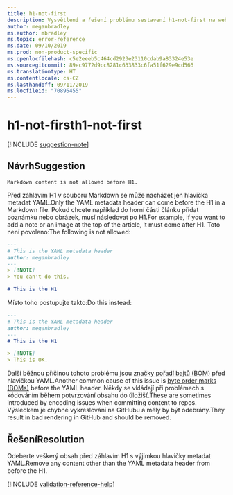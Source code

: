 ```yaml
---
title: h1-not-first
description: Vysvětlení a řešení problému sestavení h1-not-first na webu Docs
author: meganbradley
ms.author: mbradley
ms.topic: error-reference
ms.date: 09/10/2019
ms.prod: non-product-specific
ms.openlocfilehash: c5e2eeeb5c464cd2923e23110cdab9a83324e53e
ms.sourcegitcommit: 89ec9772d9cc8281c633833c6fa51f629e9cd566
ms.translationtype: HT
ms.contentlocale: cs-CZ
ms.lasthandoff: 09/11/2019
ms.locfileid: "70895455"
---
```

# <a name="h1-not-first"></a><span data-ttu-id="d9795-103">h1-not-first</span><span class="sxs-lookup"><span data-stu-id="d9795-103">h1-not-first</span></span>

[!INCLUDE [suggestion-note](includes/suggestion-note.md)]

## <a name="suggestion"></a><span data-ttu-id="d9795-104">Návrh</span><span class="sxs-lookup"><span data-stu-id="d9795-104">Suggestion</span></span>

`Markdown content is not allowed before H1.`

<span data-ttu-id="d9795-105">Před záhlavím H1 v souboru Markdown se může nacházet jen hlavička metadat YAML.</span><span class="sxs-lookup"><span data-stu-id="d9795-105">Only the YAML metadata header can come before the H1 in a Markdown file.</span></span> <span data-ttu-id="d9795-106">Pokud chcete například do horní části článku přidat poznámku nebo obrázek, musí následovat po H1.</span><span class="sxs-lookup"><span data-stu-id="d9795-106">For example, if you want to add a note or an image at the top of the article, it must come after H1.</span></span> <span data-ttu-id="d9795-107">Toto není povoleno:</span><span class="sxs-lookup"><span data-stu-id="d9795-107">The following is not allowed:</span></span>

```markdown
---
# This is the YAML metadata header
author: meganbradley
---
> [!NOTE]
> You can't do this.

# This is the H1
```

<span data-ttu-id="d9795-108">Místo toho postupujte takto:</span><span class="sxs-lookup"><span data-stu-id="d9795-108">Do this instead:</span></span>

```markdown
---
# This is the YAML metadata header
author: meganbradley
---
# This is the H1

> [!NOTE]
> This is OK.
```

<span data-ttu-id="d9795-109">Další běžnou příčinou tohoto problému jsou [značky pořadí bajtů (BOM)](http://www.websina.com/bugzero/kb/unicode-bom.html) před hlavičkou YAML.</span><span class="sxs-lookup"><span data-stu-id="d9795-109">Another common cause of this issue is [byte order marks (BOMs)](http://www.websina.com/bugzero/kb/unicode-bom.html) before the YAML header.</span></span> <span data-ttu-id="d9795-110">Někdy se vkládají při problémech s kódováním během potvrzování obsahu do úložišť.</span><span class="sxs-lookup"><span data-stu-id="d9795-110">These are sometimes introduced by encoding issues when committing content to repos.</span></span> <span data-ttu-id="d9795-111">Výsledkem je chybné vykreslování na GitHubu a měly by být odebrány.</span><span class="sxs-lookup"><span data-stu-id="d9795-111">They result in bad rendering in GitHub and should be removed.</span></span>

## <a name="resolution"></a><span data-ttu-id="d9795-112">Řešení</span><span class="sxs-lookup"><span data-stu-id="d9795-112">Resolution</span></span>

<span data-ttu-id="d9795-113">Odeberte veškerý obsah před záhlavím H1 s výjimkou hlavičky metadat YAML.</span><span class="sxs-lookup"><span data-stu-id="d9795-113">Remove any content other than the YAML metadata header from before the H1.</span></span>

<!--make sure to add this file to your includes folder and verify the path-->
[!INCLUDE [validation-reference-help](includes/validation-reference-help.md)]
